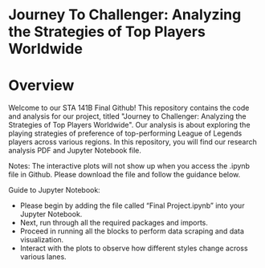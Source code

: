 # Journey To Challenger: Analyzing the Strategies of Top Players Worldwide

# Overview
Welcome to our STA 141B Final Github! This repository contains the code and analysis for our project, titled "Journey to Challenger: Analyzing the Strategies of Top Players Worldwide". Our analysis is about exploring the playing strategies of preference of top-performing League of Legends players across various regions. In this repository, you will find our research analysis PDF and Jupyter Notebook file.

Notes: The interactive plots will not show up when you access the .ipynb file in Github. Please download the file and follow the guidance below.

Guide to Jupyter Notebook:
- Please begin by adding the file called “Final Project.ipynb” into your Jupyter Notebook.
- Next, run through all the required packages and imports.
- Proceed in running all the blocks to perform data scraping and data visualization.
- Interact with the plots to observe how different styles change across various lanes.
